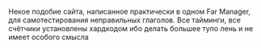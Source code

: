 Некое подобие сайта, написанное практически в одном Far Manager, для самотестирования неправильных глаголов. Все тайминги, все счётчики установлены хардкодом ибо делать большее тупо лень и не имеет особого смысла